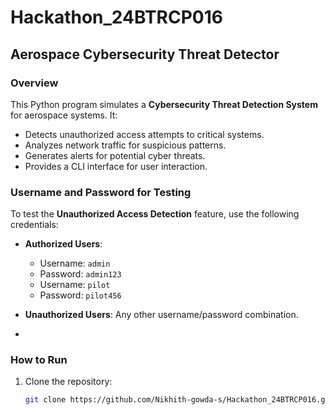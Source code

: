 # Hackathon_24BTRCP016

## Aerospace Cybersecurity Threat Detector

### Overview
This Python program simulates a **Cybersecurity Threat Detection System** for aerospace systems. It:
- Detects unauthorized access attempts to critical systems.
- Analyzes network traffic for suspicious patterns.
- Generates alerts for potential cyber threats.
- Provides a CLI interface for user interaction.

### Username and Password for Testing
To test the **Unauthorized Access Detection** feature, use the following credentials:
- **Authorized Users**:
  - Username: `admin`
  - Password: `admin123`
  - Username: `pilot`
  - Password: `pilot456`
- **Unauthorized Users**: Any other username/password combination.

- 
### How to Run
1. Clone the repository:
   ```bash
   git clone https://github.com/Nikhith-gowda-s/Hackathon_24BTRCP016.git
